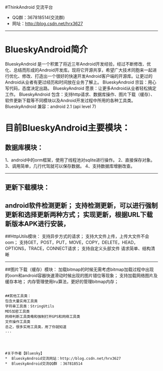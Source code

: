 #ThinkAndroid 交流平台
* QQ群：367818514(交流群) 
* 网址：http://blog.csdn.net/hrx3627

----

#  BlueskyAndroid简介
BlueskyAndroid 是一个积累了将近三年Android开发经验，经过不断修改、优化、总结而形成的Android开发库。现将它开源共享，希望广大技术同胞来一起进行优化、修改、打造出一个很好的快速开发Android客户端的开源库。让更过的Android从业者有更过经历和时间放在业务了解上。
BlueskyAndroid 宗旨：用心写代码，态度决定出路。
BlueskyAndroid 愿景：让更多Android从业者轻松搞定工作。
BlueskyAndroid 包含：支持http请求、数据库操作、图片下载（缓存）、软件更新下载等不同模块以及Android开发过程中所用的各种工具类。
BlueskyAndroid 兼容：android 2.1 (api level 7)

#  目前BlueskyAndroid主要模块：
## 数据库模块：

  1、android中的orm框架，使用了线程池对sqlite进行操作。
  2、直接保存对象。
  3、调用简单，几行代驾就可以保存数据。
  4、支持数据库增删改查。


---
## 更新下载模块：

android软件检测更新；
支持检测更新，可以进行强制更新和选择更新两种方式；
实现更新，根据URL下载新版本APK进行安装，
----
##HttpUtils模块：
支持异步方式的请求；
支持大文件上传，上传大文件不会oom；
支持GET，POST，PUT，MOVE，COPY，DELETE，HEAD，OPTIONS，TRACE，CONNECT请求；
支持自定义头部文件
请求简单、结构清晰

----

##图片下载（缓存）模块：
加载bitmap的时候无需考虑bitmap加载过程中出现的oom和android容器快速滑动时候出现的图片错位等现象；
支持加载网络图片及缓存本地；
内存管理使用lru算法，更好的管理bitmap内存；

```

##其他工具类：
包含大量实用工具类
字符串工具类：StringUtils
MD5加密工具类
网络判断工具类嘞和强制打开GPS和网络工具类
文件操作工具类
总之，很多实用工具类，用了你就知道
...




#关于作者【Bluesky】
*  BlueskyAndroid交流网站：http://blog.csdn.net/hrx3627
*  BlueskyAndroid交流QQ群 ：367818514

